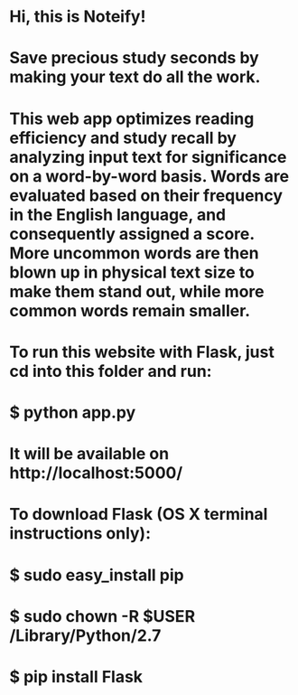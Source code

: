 # Hi, this is Noteify!
# Save precious study seconds by making your text do all the work.

# This web app optimizes reading efficiency and study recall by analyzing input text for significance on a word-by-word basis. Words are evaluated based on their frequency in the English language, and consequently assigned a score. More uncommon words are then blown up in physical text size to make them stand out, while more common words remain smaller. 

# To run this website with Flask, just cd into this folder and run:
# $ python app.py
# It will be available on http://localhost:5000/


# To download Flask (OS X terminal instructions only):
# $ sudo easy_install pip
# $ sudo chown -R $USER /Library/Python/2.7
# $ pip install Flask
